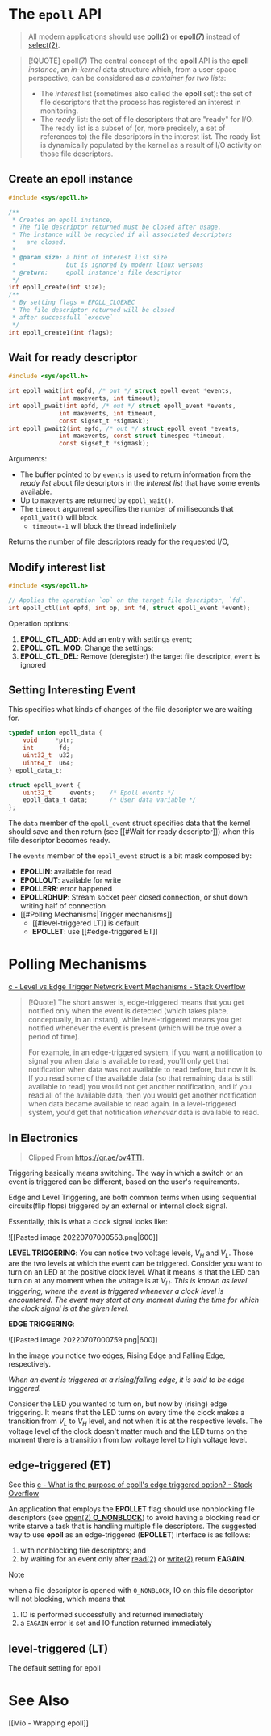 # The `epoll` API

> All modern applications should use [poll(2)](https://man7.org/linux/man-pages/man2/poll.2.html) or [epoll(7)](https://man7.org/linux/man-pages/man7/epoll.7.html) instead of [select(2)](https://man7.org/linux/man-pages/man2/pselect.2.html).

> [!QUOTE] epoll(7)
> The central concept of the **epoll** API is the **epoll** _instance_, an
> _in-kernel_ data structure which, from a user-space perspective,
> can be considered as _a container for two lists_:
> - The _interest_ list (sometimes also called the **epoll** set): the
>     set of file descriptors that the process has registered an
>     interest in monitoring.
> - The _ready_ list: the set of file descriptors that are "ready"
>     for I/O.  The ready list is a subset of (or, more precisely, a
>     set of references to) the file descriptors in the interest
>     list.  The ready list is dynamically populated by the kernel as
>     a result of I/O activity on those file descriptors.

## Create an epoll instance
```c
#include <sys/epoll.h>

/** 
 * Creates an epoll instance,
 * The file descriptor returned must be closed after usage.
 * The instance will be recycled if all associated descriptors
 *   are closed.
 * 
 * @param size: a hint of interest list size
 *              but is ignored by modern linux versons
 * @return:     epoll instance's file descriptor
 */
int epoll_create(int size);
/**
 * By setting flags = EPOLL_CLOEXEC
 * The file descriptor returned will be closed 
 * after successfull `execve` 
 */
int epoll_create1(int flags);

```


## Wait for ready descriptor

```c
#include <sys/epoll.h>

int epoll_wait(int epfd, /* out */ struct epoll_event *events,
              int maxevents, int timeout);
int epoll_pwait(int epfd, /* out */ struct epoll_event *events,
              int maxevents, int timeout,
              const sigset_t *sigmask);
int epoll_pwait2(int epfd, /* out */ struct epoll_event *events,
              int maxevents, const struct timespec *timeout,
              const sigset_t *sigmask);
```

Arguments:
- The buffer pointed to by `events` is used to return information from the _ready list_ about file descriptors in the _interest list_ that have some events available.
- Up to `maxevents` are returned by `epoll_wait()`.
- The `timeout` argument specifies the number of milliseconds that `epoll_wait()` will block.
    - `timeout=-1` will block the thread indefinitely

Returns the number of file descriptors ready for the requested I/O,


## Modify interest list

```c
#include <sys/epoll.h>

// Applies the operation `op` on the target file descriptor, `fd`.
int epoll_ctl(int epfd, int op, int fd, struct epoll_event *event);
```

Operation options:
1. **EPOLL_CTL_ADD**: Add an entry with settings `event`;
2. **EPOLL_CTL_MOD**: Change the settings;
3. **EPOLL_CTL_DEL**: Remove (deregister) the target file descriptor, `event` is ignored


## Setting Interesting Event 
This specifies what kinds of changes of the file descriptor we are waiting for.

```c
typedef union epoll_data {
    void     *ptr;
    int       fd;
    uint32_t  u32;
    uint64_t  u64;
} epoll_data_t;

struct epoll_event {
    uint32_t     events;    /* Epoll events */
    epoll_data_t data;      /* User data variable */
};
```

The `data` member of the `epoll_event` struct specifies data that the kernel should save and then return (see [[#Wait for ready descriptor]]) when this file descriptor becomes ready.

The `events` member of the `epoll_event` struct is a bit mask composed by:
- **EPOLLIN**: available for read
- **EPOLLOUT**: available for write
- **EPOLLERR**: error happened
- **EPOLLRDHUP**: Stream socket peer closed connection, or shut down writing half of connection
- [[#Polling Mechanisms|Trigger mechanisms]] 
    - [[#level-triggered LT]] is default
    - **EPOLLET**: use [[#edge-triggered ET]]



# Polling Mechanisms

[c - Level vs Edge Trigger Network Event Mechanisms - Stack Overflow](https://stackoverflow.com/questions/1966863/level-vs-edge-trigger-network-event-mechanisms)

> [!Quote]
> The short answer is, edge-triggered means that you get notified only when the event is detected (which takes place, conceptually, in an instant), while level-triggered means you get notified whenever the event is present (which will be true over a period of time). 
> 
> For example, in an edge-triggered system, if you want a notification to signal you when data is available to read, you'll only get that notification when data was not available to read before, but now it is. If you read some of the available data (so that remaining data is still available to read) you would not get another notification, and if you read all of the available data, then you would get another notification when data became available to read again. In a level-triggered system, you'd get that notification _whenever_ data is available to read.

## In Electronics
> Clipped From https://qr.ae/pv4TTI.

Triggering basically means switching. The way in which a switch or an event is triggered can be different, based on the user's requirements.

Edge and Level Triggering, are both common terms when using sequential circuits(flip flops) triggered by an external or internal clock signal.

Essentially, this is what a clock signal looks like:

![[Pasted image 20220707000553.png|600]]

**LEVEL TRIGGERING**:
You can notice two voltage levels, $V_H$ and $V_L$. Those are the two levels at which the event can be triggered. Consider you want to turn on an LED at the positive clock level. What it means is that the LED can turn on at any moment when the voltage is at $V_H$. _This is known as level triggering, where the event is triggered whenever a clock level is encountered. The event may start at any moment during the time for which the clock signal is at the given level._

**EDGE TRIGGERING**:

![[Pasted image 20220707000759.png|600]]

In the image you notice two edges, Rising Edge and Falling Edge, respectively.

_When an event is triggered at a rising/falling edge, it is said to be edge triggered._

Consider the LED you wanted to turn on, but now by (rising) edge triggering. It means that the LED turns on every time the clock makes a transition from $V_L$ to $V_H$ level, and not when it is at the respective levels. The voltage level of the clock doesn't matter much and the LED turns on the moment there is a transition from low voltage level to high voltage level.
 

## edge-triggered (ET)

See this [c - What is the purpose of epoll's edge triggered option? - Stack Overflow](https://stackoverflow.com/questions/9162712/what-is-the-purpose-of-epolls-edge-triggered-option)

An application that employs the **EPOLLET** flag should use
       nonblocking file descriptors (see [open(2) **O_NONBLOCK**](https://man7.org/linux/man-pages/man2/open.2.html)) to avoid having a blocking read or
       write starve a task that is handling multiple file descriptors.
       The suggested way to use **epoll** as an edge-triggered (**EPOLLET**)
       interface is as follows:
1. with nonblocking file descriptors; and
2. by waiting for an event only after [read(2)](https://man7.org/linux/man-pages/man2/read.2.html) or [write(2)](https://man7.org/linux/man-pages/man2/write.2.html) return **EAGAIN**.

> [!NOTE]
> when a file descriptor is opened with `O_NONBLOCK`, IO on this file descriptor will not blocking, which means that 
> 1. IO is performed successfully and returned immediately 
> 2. a `EAGAIN` error is set and IO function returned immediately


## level-triggered (LT)
The default setting for epoll


# See Also
[[Mio - Wrapping epoll]]

